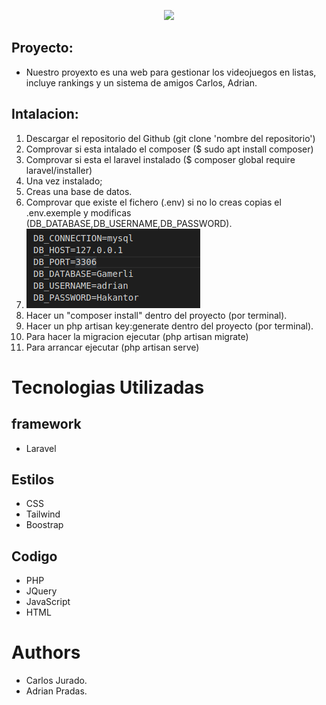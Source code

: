 <p align="center"><img src="https://image.freepik.com/vector-gratis/ninja-esport-gaming-logo_96628-68.jpg" width="200"></a></p>

## Proyecto:
- Nuestro proyexto es una web para gestionar los videojuegos en listas, incluye rankings y un sistema de amigos Carlos, Adrian.

## Intalacion:
1. Descargar el repositorio del Github (git clone 'nombre del repositorio')
2. Comprovar si esta intalado el composer ($ sudo apt install composer)
3. Comprovar si esta el laravel instalado ($ composer global require laravel/installer)
4. Una vez instalado;
5. Creas una base de datos.
6. Comprovar que existe el fichero (.env) si no lo creas copias el .env.exemple y modificas (DB_DATABASE,DB_USERNAME,DB_PASSWORD).
7. ![](wireframe_colors_images/env.png)
8. Hacer un "composer install" dentro del proyecto (por terminal).
9. Hacer un php artisan key:generate dentro del proyecto (por terminal).
10. Para hacer la migracion ejecutar (php artisan migrate)
11. Para arrancar ejecutar (php artisan serve)

# Tecnologias Utilizadas
## framework
- Laravel
## Estilos
- CSS
- Tailwind
- Boostrap
## Codigo
- PHP
- JQuery
- JavaScript
- HTML
# Authors
- Carlos Jurado.
- Adrian Pradas.
